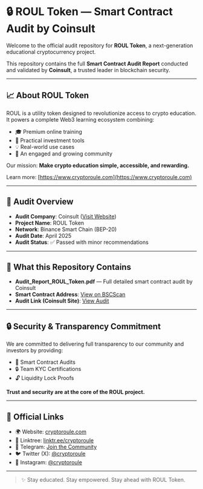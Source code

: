 # 🔒 ROUL Token — Smart Contract Audit by Coinsult

Welcome to the official audit repository for **ROUL Token**, a next-generation educational cryptocurrency project.

This repository contains the full **Smart Contract Audit Report** conducted and validated by **Coinsult**, a trusted leader in blockchain security.

---

## 📈 About ROUL Token

ROUL is a utility token designed to revolutionize access to crypto education. It powers a complete Web3 learning ecosystem combining:

- 🎓 Premium online training
- 💼 Practical investment tools
- 💡 Real-world use cases
- 👫 An engaged and growing community

Our mission: **Make crypto education simple, accessible, and rewarding.**

Learn more: [https://www.cryptoroule.com](https://www.cryptoroule.com)

---

## 🔧 Audit Overview

- **Audit Company**: Coinsult ([Visit Website](https://coinsult.net))
- **Project Name**: ROUL Token
- **Network**: Binance Smart Chain (BEP-20)
- **Audit Date**: April 2025
- **Audit Status**: ✅ Passed with minor recommendations

---

## 🔹 What this Repository Contains

- **Audit_Report_ROUL_Token.pdf** — Full detailed smart contract audit by Coinsult
- **Smart Contract Address**: [View on BSCScan](https://bscscan.com/token/0xDD85F6e9C1497F0817Ee88C80794f8e1D90DD5C7)
- **Audit Link (Coinsult Site)**: [View Audit](https://coinsult.net/projects/cryptoroule-coin/)

---

## 🔒 Security & Transparency Commitment

We are committed to delivering full transparency to our community and investors by providing:

- 🔑 Smart Contract Audits
- 🔒 Team KYC Certifications
- 🔓 Liquidity Lock Proofs

**Trust and security are at the core of the ROUL project.**

---

## 🔗 Official Links

- 🌍 Website: [cryptoroule.com](https://www.cryptoroule.com)
- 🧹 Linktree: [linktr.ee/cryptoroule](https://linktr.ee/cryptoroule)
- 📣 Telegram: [Join the Community](https://t.me/+sHBkk2AmpFUyODg0)
- 🐦 Twitter (X): [@cryptoroule](https://x.com/cryptoroule)
- 📸 Instagram: [@cryptoroule](https://www.instagram.com/cryptoroule/)

---

> ✨ Stay educated. Stay empowered. Stay ahead with ROUL Token.

